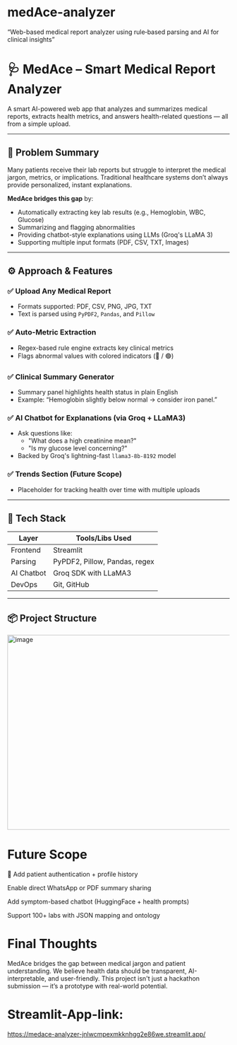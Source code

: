 # medAce-analyzer
“Web-based medical report analyzer using rule‑based parsing and AI for clinical insights”
# 🩺 MedAce – Smart Medical Report Analyzer

A smart AI-powered web app that analyzes and summarizes medical reports, extracts health metrics, and answers health-related questions — all from a simple upload.

---

## 🧠 Problem Summary

Many patients receive their lab reports but struggle to interpret the medical jargon, metrics, or implications. Traditional healthcare systems don’t always provide personalized, instant explanations.

**MedAce bridges this gap** by:
- Automatically extracting key lab results (e.g., Hemoglobin, WBC, Glucose)
- Summarizing and flagging abnormalities
- Providing chatbot-style explanations using LLMs (Groq's LLaMA 3)
- Supporting multiple input formats (PDF, CSV, TXT, Images)

---

## ⚙️ Approach & Features

### ✅ Upload Any Medical Report
- Formats supported: PDF, CSV, PNG, JPG, TXT
- Text is parsed using `PyPDF2`, `Pandas`, and `Pillow`

### ✅ Auto-Metric Extraction
- Regex-based rule engine extracts key clinical metrics
- Flags abnormal values with colored indicators (🔴 / 🟢)

### ✅ Clinical Summary Generator
- Summary panel highlights health status in plain English
- Example: “Hemoglobin slightly below normal → consider iron panel.”

### ✅ AI Chatbot for Explanations (via **Groq + LLaMA3**)
- Ask questions like:
  - "What does a high creatinine mean?"
  - "Is my glucose level concerning?"
- Backed by Groq's lightning-fast `llama3-8b-8192` model

### ✅ Trends Section (Future Scope)
- Placeholder for tracking health over time with multiple uploads

---

## 🧪 Tech Stack

| Layer         | Tools/Libs Used                         |
|---------------|------------------------------------------|
| Frontend      | Streamlit                               |
| Parsing       | PyPDF2, Pillow, Pandas, regex            |
| AI Chatbot    | Groq SDK with LLaMA3                     |
| DevOps        | Git, GitHub                              |

---

## 📦 Project Structure

<img width="513" height="441" alt="image" src="https://github.com/user-attachments/assets/85831cbd-7f44-417e-a90c-eb4c9342dd57" />

# Future Scope
🚀 
Add patient authentication + profile history

Enable direct WhatsApp or PDF summary sharing

Add symptom-based chatbot (HuggingFace + health prompts)

Support 100+ labs with JSON mapping and ontology


# Final Thoughts
MedAce bridges the gap between medical jargon and patient understanding. We believe health data should be transparent, AI-interpretable, and user-friendly.
This project isn't just a hackathon submission — it’s a prototype with real-world potential.

# Streamlit-App-link:
https://medace-analyzer-jnlwcmpexmkknhgg2e86we.streamlit.app/

